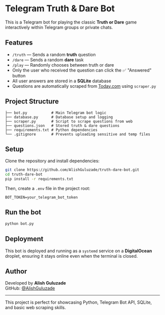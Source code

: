 #  Telegram Truth & Dare Bot

This is a Telegram bot for playing the classic **Truth or Dare** game interactively within Telegram groups or private chats.

##  Features
- `/truth` — Sends a random **truth** question
- `/dare` — Sends a random **dare** task
- `/play` — Randomly chooses between truth or dare
- Only the user who received the question can click the ✅ "Answered" button
- All user answers are stored in a **SQLite** database
- Questions are automatically scraped from [Today.com](https://www.today.com) using `scraper.py`

##  Project Structure
```
├── bot.py           # Main Telegram bot logic
├── database.py      # Database setup and logging
├── scraper.py       # Script to scrape questions from web
├── questions.json   # Stored truth & dare questions
├── requirements.txt # Python dependencies
└── .gitignore       # Prevents uploading sensitive and temp files
```

##  Setup
Clone the repository and install dependencies:

```bash
git clone https://github.com/AlishGuluzade/truth-dare-bot.git
cd truth-dare-bot
pip install -r requirements.txt
```

Then, create a `.env` file in the project root:

```env
BOT_TOKEN=your_telegram_bot_token
```

##  Run the bot
```bash
python bot.py
```

##  Deployment
This bot is deployed and running as a `systemd` service on a **DigitalOcean** droplet, ensuring it stays online even when the terminal is closed.

##  Author
Developed by **Alish Guluzade**  
GitHub: [@AlishGuluzade](https://github.com/AlishGuluzade)

---
 This project is perfect for showcasing Python, Telegram Bot API, SQLite, and basic web scraping skills.
